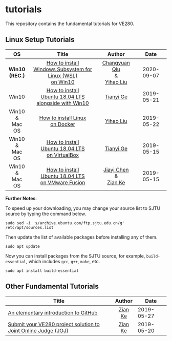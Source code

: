# tutorials
This repository contains the fundamental tutorials for VE280.

## Linux Setup Tutorials
OS| Title        | Author           | Date  
:-:| :-----------: |:-------------:| :---: 
**Win10 <br>(REC.)**| [ How to install <br>Windows Subsystem for Linux (WSL) <br>on Win10](https://github.com/ve280/tutorials/blob/master/ubuntu_installation_wsl.md) | [Changyuan Qiu](https://github.com/PeterQiu0516) <br>& <br>[Yihao Liu](https://github.com/tc-imba) | 2020-09-07 
Win10| [How to install <br>Ubuntu 18.04 LTS <br>alongside with Win10](https://github.com/ve280/tutorials/blob/master/ubuntu_installation_dual_boot.md) | [Tianyi Ge](https://github.com/TimothyGe) | 2019-05-21 
Win10 <br> & <br> Mac OS| [How to install Linux <br>on Docker](https://github.com/ve280/tutorials/blob/master/ubuntu_installation_docker.md) | [Yihao Liu](https://github.com/tc-imba) | 2019-05-22 
Win10 <br>& <br>Mac OS| [How to install <br>Ubuntu 18.04 LTS <br> on VirtualBox](https://github.com/ve280/tutorials/blob/master/ubuntu_installation_virtualbox.md) | [Tianyi Ge](https://github.com/TimothyGe) | 2019-05-15 
Win10 <br>& <br>Mac OS| [How to install <br>Ubuntu 18.04 LTS <br>on VMware Fusion](https://github.com/ve280/tutorials/blob/master/ubuntu_installation_vmware.md) | [Jiayi Chen](https://github.com/Janecjy)<br> &<br>[Zian Ke](https://github.com/zianke) | 2019-05-15 

**Further Notes**:

To speed up your downloading, you may change your source list to SJTU source by typing the command below.

```
sudo sed -i 's/archive.ubuntu.com/ftp.sjtu.edu.cn/g' /etc/apt/sources.list
```

Then update the list of available packages before installing any of them.

```
sudo apt update
```

Now you can install packages from the SJTU source, for example, `build-essential`, which includes `gcc`, `g++`, `make`, etc.

```
sudo apt install build-essential
```


## Other Fundamental Tutorials 
| Title        | Author           | Date  |
| ------------- |:-------------:| ----- |
| [An elementary introduction to GitHub](https://github.com/ve280/tutorials/blob/master/github_introduction.md) | [Zian Ke](https://github.com/zianke) | 2019-05-27 |
| [Submit your VE280 project solution to Joint Online Judge (JOJ)](https://github.com/ve280/tutorials/blob/master/joj_project_submission.md) | [Zian Ke](https://github.com/zianke) | 2019-05-20 |



